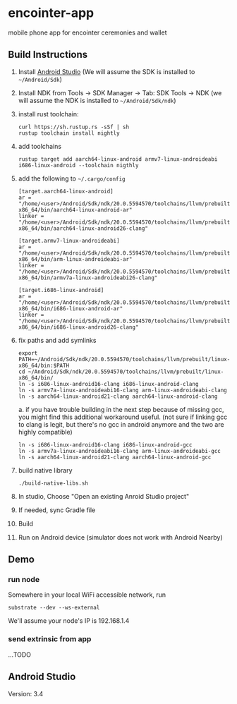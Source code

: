 # encointer-app
mobile phone app for encointer ceremonies and wallet

## Build Instructions
1. Install [Android Studio](https://developer.android.com/studio) (We will assume the SDK is installed to `~/Android/Sdk`)
1. Install NDK from Tools -> SDK Manager -> Tab: SDK Tools -> NDK (we will assume the NDK is installed to `~/Android/Sdk/ndk`)
1. install rust toolchain: 
   ```
   curl https://sh.rustup.rs -sSf | sh
   rustup toolchain install nightly
   ```
1. add toolchains
   ```
   rustup target add aarch64-linux-android armv7-linux-androideabi i686-linux-android --toolchain nigthly
   ```
1. add the following to `~/.cargo/config`
   ```
   [target.aarch64-linux-android]
   ar = "/home/<user>/Android/Sdk/ndk/20.0.5594570/toolchains/llvm/prebuilt/linux-x86_64/bin/aarch64-linux-android-ar"
   linker = "/home/<user>/Android/Sdk/ndk/20.0.5594570/toolchains/llvm/prebuilt/linux-x86_64/bin/aarch64-linux-android26-clang"
   
   [target.armv7-linux-androideabi]
   ar = "/home/<user>/Android/Sdk/ndk/20.0.5594570/toolchains/llvm/prebuilt/linux-x86_64/bin/arm-linux-androideabi-ar"
   linker = "/home/<user>/Android/Sdk/ndk/20.0.5594570/toolchains/llvm/prebuilt/linux-x86_64/bin/armv7a-linux-androideabi26-clang"
   
   [target.i686-linux-android]
   ar = "/home/<user>/Android/Sdk/ndk/20.0.5594570/toolchains/llvm/prebuilt/linux-x86_64/bin/i686-linux-android-ar"
   linker = "/home/<user>/Android/Sdk/ndk/20.0.5594570/toolchains/llvm/prebuilt/linux-x86_64/bin/i686-linux-android26-clang"
   ```
1. fix paths and add symlinks 
   ```
   export PATH=~/Android/Sdk/ndk/20.0.5594570/toolchains/llvm/prebuilt/linux-x86_64/bin:$PATH
   cd ~/Android/Sdk/ndk/20.0.5594570/toolchains/llvm/prebuilt/linux-x86_64/bin/
   ln -s i686-linux-android16-clang i686-linux-android-clang
   ln -s armv7a-linux-androideabi16-clang arm-linux-androideabi-clang
   ln -s aarch64-linux-android21-clang aarch64-linux-android-clang

   ```
   a. if you have trouble building in the next step because of missing gcc, you might find this additional workaround useful. (not sure if linking gcc to clang is legit, but there's no gcc in android anymore and the two are highly compatible)
      ```
      ln -s i686-linux-android16-clang i686-linux-android-gcc
      ln -s armv7a-linux-androideabi16-clang arm-linux-androideabi-gcc
      ln -s aarch64-linux-android21-clang aarch64-linux-android-gcc
      ```

1. build native library
   ```
   ./build-native-libs.sh
   ```   
1. In studio, Choose "Open an existing Anroid Studio project"
1. If needed, sync Gradle file
1. Build
1. Run on Android device (simulator does not work with Android Nearby)


## Demo
### run node
Somewhere in your local WiFi accessible network, run
```
substrate --dev --ws-external
```
We'll assume your node's IP is 192.168.1.4

### send extrinsic from app
...TODO


## Android Studio
Version: 3.4
